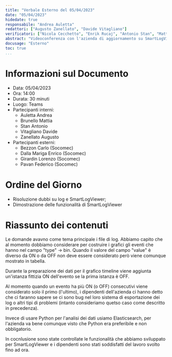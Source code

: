```yaml
---
title: "Verbale Esterno del 05/04/2023"
date: "05/04/2023"
hidedate: true
responsabile: "Andrea Auletta"
redattori: ["Augusto Zanellato", "Davide Vitagliano"]
verificatori: ["Nicola Cecchetto", "Enrik Rucaj", "Antonio Stan", "Mattia Brunello"]
abstract: "Videoconferenza con l'azienda di aggiornamento su SmartLogViewer"
docusage: "Esterno"
toc: true
...
```


# Informazioni sul Documento

* Data: 05/04/2023
* Ora: 14:00
* Durata: 30 minuti
* Luogo: Teams
* Partecipanti interni:
  * Auletta Andrea
  * Brunello Mattia
  * Stan Antonio
  * Vitagliano Davide
  * Zanellato Augusto
* Partecipanti esterni:
  * Bezzon Carlo (Socomec)
  * Dalla Mariga Enrico (Socomec)
  * Girardin Lorenzo (Socomec)
  * Pavan Federico (Socomec)

# Ordine del Giorno

* Risoluzione dubbi su log e SmartLogViewer;
* Dimostrazione delle funzionalità di SmartLogViewer

# Riassunto dei contenuti

Le domande avavno come tema principale i file di log.
Abbiamo capito che al momento dobbiamo considerare per costruire i grafici gli eventi che hanno nel campo "type" -> bin.
Quando il valore del campo "value" è diverso da ON o da OFF non deve essere considerato però viene comunque mostrato in tabella.

Durante la preparazione dei dati per il grafico timeline viene aggiunta un'istanza fittizia ON dell'evento se la prima istanza è OFF.

Al momento quando un evento ha più ON (o OFF) consecutivi viene considerato solo il primo (l'ultimo), i dipendenti dell'azienda ci hanno detto che ci faranno sapere se ci sono bug nel loro sistema di esportazione dei log o altri tipi di problemi (intanto consideriamo quetso caso come descritto in precedenza).

Invece di usare Python per l'analisi dei dati usiamo Elasticsearch, per l'azienda va bene comunque visto che Python era preferibile e non obbligatorio.

In cocnlusione sono state controllate le funzionalità che abbiamo sviluppato per SmartLogViewer e i dipendenti sono stati soddisfatti del lavoro svolto fino ad ora.
